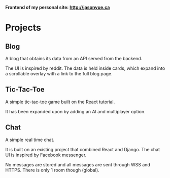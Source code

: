 **Frontend of my personal site:  http://jasonyue.ca**

# Projects

## Blog

A blog that obtains its data from an API served from the backend. 

The UI is inspired by reddit. The data is held inside cards, which expand into a scrollable overlay 
with a link to the full blog page.

## Tic-Tac-Toe

A simple tic-tac-toe game built on the React tutorial.

It has been expanded upon by adding an AI and multiplayer option. 

## Chat

A simple real time chat.

It is built on an existing project that combined React and Django. The chat UI is inspired by Facebook messenger.

No messages are stored and all messages are sent through WSS and HTTPS. There is only 1 room though (global).